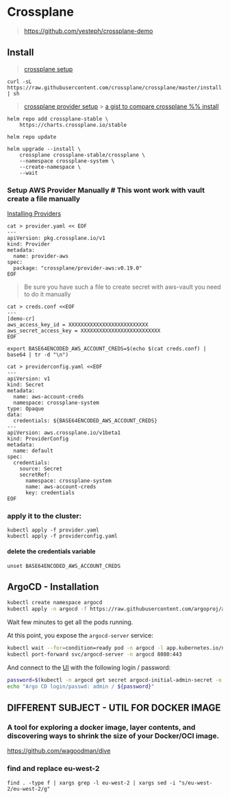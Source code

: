 # Crossplane

> https://github.com/yesteph/crossplane-demo

## Install

> [crossplane setup](https://crossplane.io/docs/v1.2/getting-started/install-configure.html)

```
curl -sL https://raw.githubusercontent.com/crossplane/crossplane/master/install.sh | sh
```

> [crossplane provider setup](https://crossplane.io/docs/v1.2/cloud-providers/aws/aws-provider.html) > [a gist to compare crossplane %% install](https://gist.github.com/vfarcic/b992aeb8bbee2df1823c45475ceb4373)

```
helm repo add crossplane-stable \
    https://charts.crossplane.io/stable

helm repo update

helm upgrade --install \
    crossplane crossplane-stable/crossplane \
    --namespace crossplane-system \
    --create-namespace \
    --wait
```

### Setup AWS Provider Manually # This wont work with vault create a file manually

[Installing Providers](<[https://](https://crossplane.io/docs/v1.2/concepts/providers.html)>)

```
cat > provider.yaml << EOF
---
apiVersion: pkg.crossplane.io/v1
kind: Provider
metadata:
  name: provider-aws
spec:
  package: "crossplane/provider-aws:v0.19.0"
EOF

```

> Be sure you have such a file to create secret with aws-vault you need to do it manually

```
cat > creds.conf <<EOF
---
[demo-cr]
aws_access_key_id = XXXXXXXXXXXXXXXXXXXXXXXXXX
aws_secret_access_key = XXXXXXXXXXXXXXXXXXXXXXXXXX
EOF

export BASE64ENCODED_AWS_ACCOUNT_CREDS=$(echo $(cat creds.conf) | base64 | tr -d "\n")
```

```
cat > providerconfig.yaml <<EOF
---
apiVersion: v1
kind: Secret
metadata:
  name: aws-account-creds
  namespace: crossplane-system
type: Opaque
data:
  credentials: ${BASE64ENCODED_AWS_ACCOUNT_CREDS}
---
apiVersion: aws.crossplane.io/v1beta1
kind: ProviderConfig
metadata:
  name: default
spec:
  credentials:
    source: Secret
    secretRef:
      namespace: crossplane-system
      name: aws-account-creds
      key: credentials
EOF
```

### apply it to the cluster:

```
kubectl apply -f provider.yaml
kubectl apply -f providerconfig.yaml
```

#### delete the credentials variable

```
unset BASE64ENCODED_AWS_ACCOUNT_CREDS
```

## ArgoCD - Installation

```sh
kubectl create namespace argocd
kubectl apply -n argocd -f https://raw.githubusercontent.com/argoproj/argo-cd/stable/manifests/install.yaml
```

Wait few minutes to get all the pods running.

At this point, you expose the `argocd-server` service:

```sh
kubectl wait --for=condition=ready pod -n argocd -l app.kubernetes.io/name=argocd-server
kubectl port-forward svc/argocd-server -n argocd 8080:443
```

And connect to the [UI](http://localhost:8080) with the following login / password:

```sh
password=$(kubectl -n argocd get secret argocd-initial-admin-secret -o jsonpath="{.data.password}" | base64 -d)
echo "Argo CD login/passwd: admin / ${password}"
```

## DIFFERENT SUBJECT - UTIL FOR DOCKER IMAGE

### A tool for exploring a docker image, layer contents, and discovering ways to shrink the size of your Docker/OCI image.

https://github.com/wagoodman/dive

### find and replace eu-west-2

```
find . -type f | xargs grep -l eu-west-2 | xargs sed -i "s/eu-west-2/eu-west-2/g"
```
